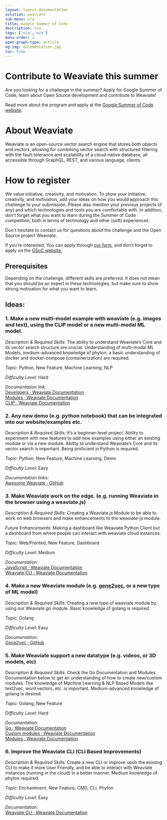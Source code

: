 ```yaml
---
layout: layout-documentation
solution: weaviate
sub-menu: n/a
title: Google Summer of Code
description: n/a
tags: ['n/a','n/a']
menu-order: 2
open-graph-type: article
og-img: documentation.jpg
toc: true
---
```

<!-----

Yay, no errors, warnings, or alerts!

Conversion time: 0.46 seconds.


Using this Markdown file:

1. Paste this output into your source file.
2. See the notes and action items below regarding this conversion run.
3. Check the rendered output (headings, lists, code blocks, tables) for proper
   formatting and use a linkchecker before you publish this page.

Conversion notes:

* Docs to Markdown version 1.0β33
* Fri Feb 18 2022 03:00:14 GMT-0800 (PST)
* Source doc: GSoC
----->


<!-----

Yay, no errors, warnings, or alerts!

Conversion time: 0.505 seconds.


Using this Markdown file:

1. Paste this output into your source file.
2. See the notes and action items below regarding this conversion run.
3. Check the rendered output (headings, lists, code blocks, tables) for proper
   formatting and use a linkchecker before you publish this page.

Conversion notes:

* Docs to Markdown version 1.0β33
* Fri Feb 18 2022 05:29:02 GMT-0800 (PST)
* Source doc: GSoC
----->



# Contribute to Weaviate this summer

Are you looking for a challenge in the summer? Apply for Google Summer of Code, learn about Open Source development and contribute to Weaviate!

Read more about the program and apply at the [Google Summer of Code website](https://summerofcode.withgoogle.com/).

# About Weaviate

Weaviate is an open-source vector search engine that stores both objects and vectors, allowing for combining vector search with structured filtering with the fault-tolerance and scalability of a cloud-native database, all accessible through GraphQL, REST, and various language, clients. 

# How to register

We value initiative, creativity, and motivation. To show your initiative, creativity, and motivation, add your ideas on how you would approach this challenge to your submission. Please also mention your previous projects (if any) and which technologies and tools you are comfortable with. In addition, don't forget what you want to learn during the Summer of Code competition, both in terms of technology and other (soft) experiences.

Don't hesitate to contact us for questions about the challenge and the Open Source project Weaviate.

If you’re interested, You can apply through [our form](https://forms.gle/H6WDByjYbs8ReEuk9), and don't forget to apply on the [GSoC website. ](https://summerofcode.withgoogle.com/)


## Prerequisites

Depending on the challenge, different skills are preferred. It does not mean that you should be an expert in these technologies, but make sure to show strong motivation for what you want to learn.


## Ideas:


### 1. Make a new multi-model example with weaviate (e.g. images and text), using the CLIP model or a new multi-modal ML model.

*Description & Required Skills:* The ability to understand Weaviate’s Core and its vector search structure are crucial. Understanding of multi-modal ML Models, medium-advanced knowledge of phyton, a basic understanding of docker and docker-compose (containerization) are required. 

*Topic:* Python, New Feature, Machine Learning, NLP 

*Difficulty Level:* Hard

*Documentation link:*   
[Developers · Weaviate Documentation](https://weaviate.io/developers/weaviate/current/)  
[Modules · Weaviate Documentation](https://weaviate.io/developers/weaviate/current/configuration/modules.html)  
[CLIP · Weaviate Documentation](https://www.semi.technology/developers/weaviate/current/modules/multi2vec-clip.html)  


### 2. Any new demo (e.g. python notebook) that can be integrated into our website/examples etc.

*Description & Required Skills:* It’s a beginner-level project. Ability to experiment with new features to add new examples using either an existing module or via a new module.  Ability to understand Weaviate’s Core and its vector search is important. Being proficient in Python is required. 

*Topic:* Python, New Feature, Machine Learning, Demo

*Difficulty Level:* Easy

*Documentation links:*  
[Awesome Weaviate · GitHub](https://github.com/semi-technologies/weaviate)  

### 3. Make Weaviate work on the edge. (e.g. running Weaviate in the browser using a weaviate.js)

*Description & Required Skills:* Creating a Weaviate.js Module to be able to work on web browsers and make enhancements to the weaviate-js module. 

*Future Enhancements:*  Making a dashboard like Weaviate Python Client but a dashboard from where people can interact with weaviate cloud instances. 

*Topic:* Web/Fronted, New Feature, Dashboard

*Difficulty Level:* Medium

*Documentation:*  
[JavaScript · Weaviate Documentation](https://weaviate.io/developers/weaviate/current/client-libraries/javascript.html)  
[Weaviate CLI · Weaviate Documentation](https://weaviate.io/developers/weaviate/current/client-libraries/cli.html)  


### 4. Make a new Weaviate module (e.g. [gene2vec](https://github.com/jingcheng-du/Gene2vec#:~:text=Gene2Vec%20is%20a%20distributed%20representation,sets%20from%20the%20GEO%20databases.), or a new type of ML model) 
*Description & Required Skills:*  Creating a new type of weaviate module by using our Weaviate.go module. Basic knowledge of golang is required.

*Topic:* Golang

*Difficulty Level:* Easy

*Documentation:*  
[Gene2vec · GitHub](https://github.com/jingcheng-du/Gene2vec#:~:text=Gene2Vec%20is%20a%20distributed%20representation,sets%20from%20the%20GEO%20databases) 


### 5.  Make Weaviate support a new datatype (e.g. videos, or 3D models, etc)

*Description & Required Skills:* Check the Go Documentation and Modules Documentation below to get an understanding of how to create new/custom modules. The knowledge of Machine Learning & NLP Based Models like text2vec, word vectors, etc. is important. Medium-advanced knowledge of golang is desired. 

*Topic:* Golang, New Feature

*Difficulty Level:* Hard 

*Documentation:*  
[Go · Weaviate Documentation](https://weaviate.io/developers/weaviate/current/client-libraries/go.html)  
[Custom modules · Weaviate Documentation](https://weaviate.io/developers/weaviate/current/modules/custom-modules.html)  
[Modules · Weaviate Documentation](https://weaviate.io/developers/weaviate/current/modules/index.html)  


### 6. Improve the Weaviate CLI (CLI Based Improvements)

*Description & Required Skills:* Create a new CLI or improve upon the existing CLI to make it more User Friendly, and be able to interact with Weaviate instances (running in the cloud) in a better manner. Medium knowledge of phyton required. 

*Topic:* Enchantment, New Feature, CMD, CLI, Phyton

*Difficulty Level:* Easy

*Documentation:*  
[Weaviate CLI · Weaviate Documentation](https://weaviate.io/developers/weaviate/current/client-libraries/cli.html)  
